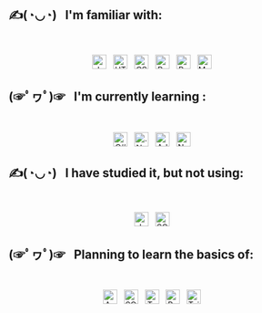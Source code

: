 <!-- # Welcome to my profile! <img src="https://raw.githubusercontent.com/MartinHeinz/MartinHeinz/master/wave.gif" width="30px"> -->


## ✍(◔◡◔)  &nbsp;  I'm familiar with: 

</br> 
<p align="center"> <img src="https://img.shields.io/badge/JavaScript-282C34?logo=javascript&logoColor=F7DF1E" alt="JavaScript logo" title="JavaScript" height="25" /> &nbsp; <img src="https://img.shields.io/badge/HTML5-282C34?logo=html5&logoColor=E34F26" alt="HTML5 logo" title="HTML5" height="25" /> &nbsp; <img src="https://img.shields.io/badge/CSS3-282C34?logo=css3&logoColor=1572B6" alt="CSS3 logo" title="CSS3" height="25" /> &nbsp; <img src="https://img.shields.io/badge/React-282C34?logo=react&logoColor=61DAFB" alt="React logo" title="React" height="25" />  &nbsp; <img src="https://img.shields.io/badge/SASS-282C34?logo=sass&logoColor=#CC6699" alt="React logo" title="React" height="25" /> &nbsp; <img src="https://img.shields.io/badge/MySQL-282C34?logo=mysql&logoColor=#4479A1" alt="MySQL logo" title="MySQL" height="25" /> </p>

## (☞ﾟヮﾟ)☞  &nbsp;  I'm currently learning :  

</br> 
<p align="center"> 
<img src="https://img.shields.io/badge/CSharp-282C34?logo=Csharp&logoColor=#8669AE" alt="C# logo" title="C#" height="25" /> &nbsp; <img src="https://img.shields.io/badge/.Net-282C34?logo=.Net&logoColor=#512BD4" alt=".Net logo" title=".Net" height="25" /> &nbsp; <img src="https://img.shields.io/badge/Adobe XD-282C34?logo=Adobe XD&logoColor=#FF61F6" alt="Adobe XD logo" title="Adobe XD" height="25" />  &nbsp; <img src="https://img.shields.io/badge/Node.js-282C34?logo=Node.js&logoColor=#339933" alt="Node.js logo" title="Node.js" height="25" /> </p>
        
## ✍(◔◡◔)  &nbsp;  I have studied it, but not using:  
</br> 
<p align="center"> 
<img src="https://img.shields.io/badge/Java-282C34?logo=java&logoColor=#239120" alt="Java logo" title="Java" height="25" /> &nbsp; <img src="https://img.shields.io/badge/SQLite-282C34?logo=sqlite&logoColor=#003B57" alt="SQLite logo" title="SQLite" height="25" /></p>

## (☞ﾟヮﾟ)☞  &nbsp;  Planning to learn the basics of:  
</br> 
<p align="center"> 
<img src="https://img.shields.io/badge/Angular-282C34?logo=Angular&logoColor=#DD0031" alt="Angular logo" title="Angular" height="25" /> &nbsp; <img src="https://img.shields.io/badge/Amazon AWS-282C34?logo=Amazon AWS&logoColor=#232F3E" alt="SQLite logo" title="SQLite" height="25" />  &nbsp; <img src="https://img.shields.io/badge/TypeScript-282C34?logo=TypeScript&logoColor=#3178C6" alt="TypeScript logo" title="TypeScript" height="25" /> &nbsp; <img src="https://img.shields.io/badge/Bootstrap-282C34?logo=Bootstrap&logoColor=#7952B3" alt="Bootstrap logo" title="Bootstrap" height="25" /> &nbsp; <img src="https://img.shields.io/badge/Tailwind CSS-282C34?logo=Tailwind CSS&logoColor=#06B6D4" alt="Tailwind CSS logo" title="Tailwind CSS" height="25" /></p>
</p>




<!--  
  [![Readme Card](https://github-readme-stats.vercel.app/api/pin/?username=anuraghazra&repo=github-readme-stats)](https://github.com/anuraghazra/github-readme-stats)

 [![Top Langs](https://github-readme-stats.vercel.app/api/top-langs/?username=LainonShiraya)](https://github.com/anuraghazra/github-readme-stats)
 
 [![Readme Card](https://github-readme-stats.vercel.app/api/pin/?username=anuraghazra&repo=github-readme-stats)](https://github.com/anuraghazra/github-readme-stats)
 -->

